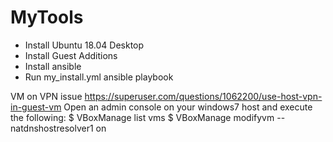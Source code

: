 # MyTools

* Install Ubuntu 18.04 Desktop
* Install Guest Additions
* Install ansible
* Run my_install.yml ansible playbook


VM on VPN issue
https://superuser.com/questions/1062200/use-host-vpn-in-guest-vm
Open an admin console on your windows7 host and execute the following:
$ VBoxManage list vms 
$ VBoxManage modifyvm --natdnshostresolver1 on
